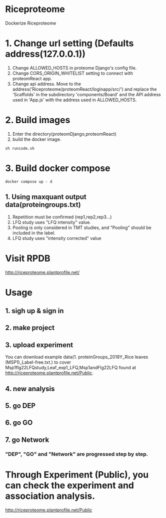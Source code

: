 # Riceproteome
Dockerize Riceproteome

# 1. Change url setting (Defaults address(127.0.0.1))
1. Change ALLOWED_HOSTS in proteome Django's config file. 
3. Change CORS_ORIGIN_WHITELIST setting to connect with proteomReact app.
4. Change api address.
Move to the address('Riceproteome/proteomReact/loginapp/src/') and replace the 'Scaffolds' in the subdirectory 'components/Board' and the API address used in 'App.js' with the address used in ALLOWED_HOSTS.

# 2. Build images
1. Enter the directory(proteomDjango,proteomReact)
2. build the docker image.

```sh runcode.sh```

# 3. Build docker compose
```docker compose up - d```

## 1. Using maxquant output data(proteingroups.txt)
1. Repetition must be confirmed (rep1,rep2,rep3...)
2. LFQ study uses "LFQ intensity" value.
3. Pooling is only considered in TMT studies, and "Pooling" should be included in the label.
4. LFQ study uses "intensity corrected" value

# Visit RPDB
http://riceproteome.plantprofile.net/
# Usage
## 1. sigh up & sign in
## 2. make project
## 3. upload experiment
You can download example data(1. proteinGroups_2018Y_Rice leaves (MSP1)_Label-free.txt.) to cover Msp1flg22LFQstudy,Leaf_exp1_LFQ,Msp1andFlg22LFQ found at http://riceproteome.plantprofile.net/Public.

## 4. new analysis

## 5. go DEP

## 6. go GO

## 7. go Network

### "DEP", "GO" and "Network" are progressed step by step.

# Through Experiment (Public), you can check the experiment and association analysis. 
http://riceproteome.plantprofile.net/Public

